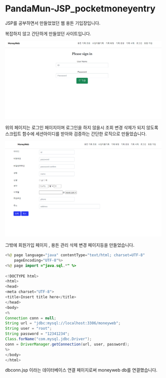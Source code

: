 # PandaMun-JSP_pocketmoneyentry



JSP를 공부하면서 만들었었던 웹 용돈 기입장입니다.

복잡하지 않고 간단하게 만들었던 사이트입니다.

![signin.png](Sample_picture/signin.png)

위의 페이지는 로그인 페이지이며 로그인을 하지 않을시 조회 변경 삭제가 되지 않도록 스크립트 함수에 세션아이디를 받아와 검증하는 간단한 로직으로 만들었습니다.

![register.png](Sample_picture/register.png)

그밖에 회원가입 페이지 , 용돈 관리 삭제 변경 페이지등을 만들었습니다.

```java
<%@ page language="java" contentType="text/html; charset=UTF-8"
    pageEncoding="UTF-8"%>
<%@ page import ="java.sql.*" %>

<!DOCTYPE html>
<html>
<head>
<meta charset="UTF-8">
<title>Insert title here</title>
</head>
<body>
<%
Connection conn = null;		
String url = "jdbc:mysql://localhost:3306/moneyweb";
String user = "root";
String password = "12341234";
Class.forName("com.mysql.jdbc.Driver");
conn = DriverManager.getConnection(url, user, password);		
%>
</body>
</html>
```

dbconn.jsp 이라는 데이터베이스 연결 페이지로써 moneyweb db를 연결했습니다.
